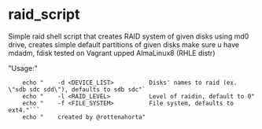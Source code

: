 # raid_script
Simple raid shell script that creates RAID system of given disks using md0 drive, creates simple default partitions of given disks
make sure u have mdadm, fdisk
tested on Vagrant upped AlmaLinux8 (RHLE distr)

"Usage:"
```    echo "    -m <MOUNT_POINT>          Destination mount point, defaults to /mnt/raidfolder/" <br />
    echo "    -d <DEVICE_LIST>          Disks' names to raid (ex. \"sdb sdc sdd\"), defaults to sdb sdc"`
    echo "    -l <RAID_LEVEL>           Level of raidin, default to 0"
    echo "    -f <FILE_SYSTEM>          File system, defaults to ext4."```
    echo "    created by @rottenahorta"
